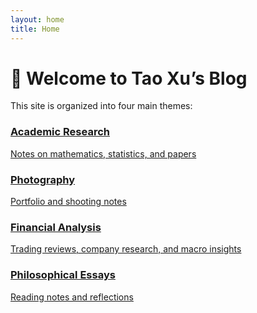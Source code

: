 ```yaml
---
layout: home
title: Home
---
```


# 👋 Welcome to **Tao Xu’s Blog**

This site is organized into four main themes:

<div class="grid">
  <a class="card" href="{{ '/research/' | relative_url }}">
    <h3>Academic Research</h3>
    <p>Notes on mathematics, statistics, and papers</p>
  </a>
  <a class="card" href="{{ '/photos/' | relative_url }}">
    <h3>Photography</h3>
    <p>Portfolio and shooting notes</p>
  </a>
  <a class="card" href="{{ '/finance/' | relative_url }}">
    <h3>Financial Analysis</h3>
    <p>Trading reviews, company research, and macro insights</p>
  </a>
  <a class="card" href="{{ '/philosophy/' | relative_url }}">
    <h3>Philosophical Essays</h3>
    <p>Reading notes and reflections</p>
  </a>
</div>
